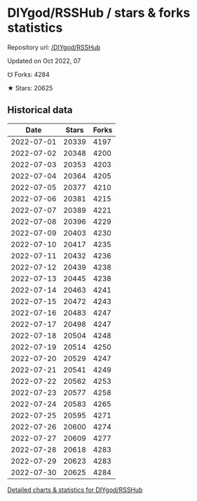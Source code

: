 # DIYgod/RSSHub / stars & forks statistics

Repository url: [/DIYgod/RSSHub](https://github.com/DIYgod/RSSHub)

Updated on Oct 2022, 07

☋ Forks: 4284

★ Stars: 20625

## Historical data
| Date | Stars | Forks |
|------|-------|-------|
| 2022-07-01 | 20339 | 4197 | 
| 2022-07-02 | 20348 | 4200 | 
| 2022-07-03 | 20353 | 4203 | 
| 2022-07-04 | 20364 | 4205 | 
| 2022-07-05 | 20377 | 4210 | 
| 2022-07-06 | 20381 | 4215 | 
| 2022-07-07 | 20389 | 4221 | 
| 2022-07-08 | 20396 | 4229 | 
| 2022-07-09 | 20403 | 4230 | 
| 2022-07-10 | 20417 | 4235 | 
| 2022-07-11 | 20432 | 4236 | 
| 2022-07-12 | 20439 | 4238 | 
| 2022-07-13 | 20445 | 4238 | 
| 2022-07-14 | 20463 | 4241 | 
| 2022-07-15 | 20472 | 4243 | 
| 2022-07-16 | 20483 | 4247 | 
| 2022-07-17 | 20498 | 4247 | 
| 2022-07-18 | 20504 | 4248 | 
| 2022-07-19 | 20514 | 4250 | 
| 2022-07-20 | 20529 | 4247 | 
| 2022-07-21 | 20541 | 4249 | 
| 2022-07-22 | 20562 | 4253 | 
| 2022-07-23 | 20577 | 4258 | 
| 2022-07-24 | 20583 | 4265 | 
| 2022-07-25 | 20595 | 4271 | 
| 2022-07-26 | 20600 | 4274 | 
| 2022-07-27 | 20609 | 4277 | 
| 2022-07-28 | 20618 | 4283 | 
| 2022-07-29 | 20623 | 4283 | 
| 2022-07-30 | 20625 | 4284 | 


[Detailed charts & statistics for DIYgod/RSSHub](https://reviewgithub.com/rep/DIYgod/RSSHub)
